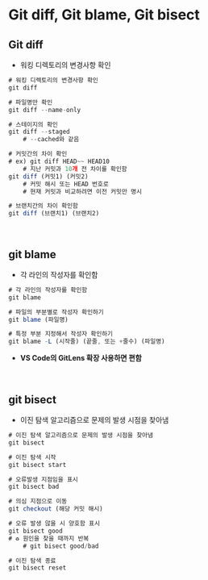 # Git **diff, Git blame, Git bisect**

## Git **diff**

- 워킹 디렉토리의 변경사항 확인

```jsx
# 워킹 디렉토리의 변경사항 확인
git diff

# 파일명만 확인
git diff --name-only

# 스테이지의 확인
git diff --staged
	# --cached와 같음

# 커밋간의 차이 확인
# ex) git diff HEAD~~ HEAD10
	# 지난 커밋과 10개 전 차이를 확인함
git diff (커밋1) (커밋2)
	# 커밋 해시 또는 HEAD 번호로
	# 현재 커밋과 비교하려면 이전 커밋만 명시

# 브랜치간의 차이 확인함
git diff (브랜치1) (브랜치2)
```

<br/>

## git blame

- 각 라인의 작성자를 확인함

```jsx
# 각 라인의 작성자를 확인함
git blame

# 파일의 부분별로 작성자 확인하기
git blame (파일명)

# 특정 부분 지정해서 작성자 확인하기
git blame -L (시작줄) (끝줄, 또는 +줄수) (파일명)
```

- **VS Code의 GitLens 확장 사용하면 편함**

<br/>

## **git bisect**

- 이진 탐색 알고리즘으로 문제의 발생 시점을 찾아냄

```jsx
# 이진 탐색 알고리즘으로 문제의 발생 시점을 찾아냄
git bisect

# 이진 탐색 시작
git bisect start

# 오류발생 지점임을 표시
git bisect bad

# 의심 지점으로 이동
git checkout (해당 커밋 해시)

# 오류 발생 않을 시 양호함 표시
git bisect good
# ♻️ 원인을 찾을 때까지 반복
	# git bisect good/bad

# 이진 탐색 종료
git bisect reset
```
